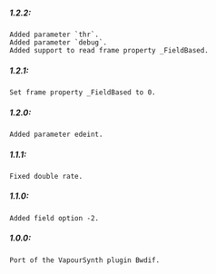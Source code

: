 ##### 1.2.2:
    Added parameter `thr`.
    Added parameter `debug`.
    Added support to read frame property _FieldBased.

##### 1.2.1:
    Set frame property _FieldBased to 0.

##### 1.2.0:
    Added parameter edeint.

##### 1.1.1:
    Fixed double rate.

##### 1.1.0:
    Added field option -2.

##### 1.0.0:
    Port of the VapourSynth plugin Bwdif.
